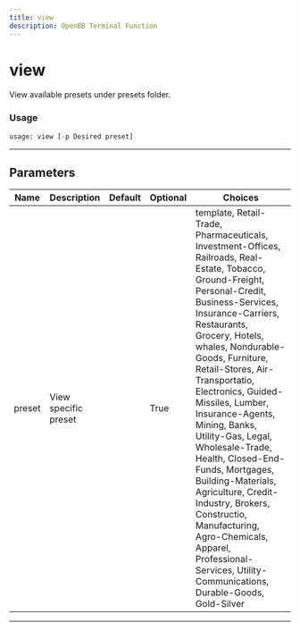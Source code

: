 ```yaml
---
title: view
description: OpenBB Terminal Function
---
```


# view

View available presets under presets folder.

### Usage

```python
usage: view [-p Desired preset]
```

---

## Parameters

| Name | Description | Default | Optional | Choices |
| ---- | ----------- | ------- | -------- | ------- |
| preset | View specific preset |  | True | template, Retail-Trade, Pharmaceuticals, Investment-Offices, Railroads, Real-Estate, Tobacco, Ground-Freight, Personal-Credit, Business-Services, Insurance-Carriers, Restaurants, Grocery, Hotels, whales, Nondurable-Goods, Furniture, Retail-Stores, Air-Transportatio, Electronics, Guided-Missiles, Lumber, Insurance-Agents, Mining, Banks, Utility-Gas, Legal, Wholesale-Trade, Health, Closed-End-Funds, Mortgages, Building-Materials, Agriculture, Credit-Industry, Brokers, Constructio, Manufacturing, Agro-Chemicals, Apparel, Professional-Services, Utility-Communications, Durable-Goods, Gold-Silver |

---
